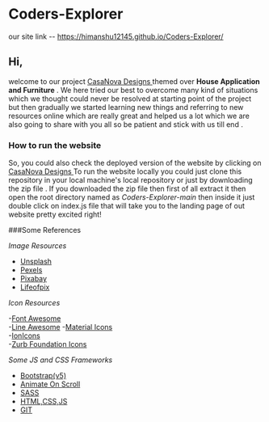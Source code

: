 # Coders-Explorer

our site link -- https://himanshu12145.github.io/Coders-Explorer/

## Hi, 
   welcome to our project [CasaNova Designs ](https://himanshu12145.github.io/Coders-Explorer/) themed over **House Application and Furniture** . 
We here tried our best to overcome many kind of situations which we thought could never be resolved at starting point of the project but then gradually we started learning new things and referring to new resources online which are really great and helped us a lot which we are also going to share with you all so be patient and stick with us till end .


### How to run the website
  So, you could also check the deployed version of the website by clicking on [CasaNova Designs ](https://himanshu12145.github.io/Coders-Explorer/)
  To run the website locally you could just clone this repository in your local machine's local repository or just by downloading the zip file . If you downloaded the zip file then first of all extract it then open the root directory named as *Coders-Explorer-main* then inside it just double click on index.js file that will take you to the landing page of out website pretty excited right!
 
 ###Some References 


*Image Resources*

- [Unsplash](https://unsplash.com/)
- [Pexels](https://www.pexels.com/)
- [Pixabay](https://pixabay.com/)
- [Lifeofpix](https://www.lifeofpix.com/)


 *Icon Resources*
 
 -[Font Awesome](https://fontawesome.com/)	
 -[Line Awesome](https://icons8.com/line-awesome)
 -[Material Icons](https://material.io/resources/icons/)	
 -[IonIcons](http://ionicons.com/)	
 -[Zurb Foundation Icons](https://zurb.com/playground/foundation-icon-fonts-3)


*Some JS and CSS Frameworks* 
- [Bootstrap(v5)](https://getbootstrap.com/docs/5.0/getting-started/introduction/)   
- [Animate On Scroll](https://michalsnik.github.io/aos/)   
- [SASS](https://sass-lang.com/)
- [HTML,CSS,JS](https://developer.mozilla.org/)
- [GIT](https://git-scm.com/)


